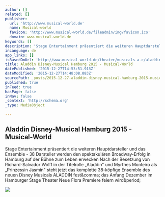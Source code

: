 ```yaml
---
author: []
related: []
publisher:
  url: 'http://www.musical-world.de'
  name: Musical-world
  favicon: 'http://www.musical-world.de/fileadmin/img/favicon.ico'
  domain: www.musical-world.de
keywords: []
description: 'Stage Entertainment präsentiert die weiteren Hauptdarsteller und das Ensemble - 38 Darsteller werden den spektakulären Broadway-Erfolg in Hamburg auf der Bühne zum Leben erwecken Nach der Besetzung von Richard-Salvador Wolff in der Titelrolle „Aladdin" und Myrthes Monteiro als „Prinzessin Jasmin" steht jetzt das komplette 38-köpfige Ensemble des neuen Disney Musicals ALADDIN fest, das Anfang Dezember im Hamburger Stage Theater Neue Flora Premiere feiern wird.'
inLanguage: de
app_links: []
isBasedOnUrl: 'http://www.musical-world.de/theater/musicals-a-c/aladdin/'
title: Aladdin Disney-Musical Hamburg 2015 - Musical-World
datePublished: '2015-12-27T14:53:51.918Z'
dateModified: '2015-12-27T14:48:08.083Z'
sourcePath: _posts/2015-12-27-aladdin-disney-musical-hamburg-2015-musical-world.md
published: true
inFeed: true
hasPage: false
inNav: false
_context: 'http://schema.org'
_type: MediaObject

---
```

<article style=""><h1>Aladdin Disney-Musical Hamburg 2015 - Musical-World</h1><p>Stage Entertainment präsentiert die weiteren Hauptdarsteller und das Ensemble - 38 Darsteller werden den spektakulären Broadway-Erfolg in Hamburg auf der Bühne zum Leben erwecken Nach der Besetzung von Richard-Salvador Wolff in der Titelrolle „Aladdin" und Myrthes Monteiro als „Prinzessin Jasmin" steht jetzt das komplette 38-köpfige Ensemble des neuen Disney Musicals ALADDIN fest&amp;comma; das Anfang Dezember im Hamburger Stage Theater Neue Flora Premiere feiern wird&amp;period;</p><img src="http://www.musical-world.de/typo3temp/pics/Aladdin_Kopf_HH3_0160b7c5a3.jpg" /></article>